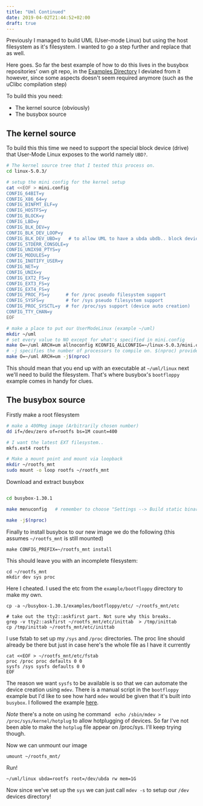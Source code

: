```yaml
---
title: "Uml Continued"
date: 2019-04-02T21:44:52+02:00
draft: true
---
```



Previously I managed to build UML (User-mode Linux) but using the host filesystem as it's filesystem. I wanted to go a step further and replace that as well.

Here goes. So far the best example of how to do this lives in the busybox repositories' own git repo, in the [Examples Directory](https://git.busybox.net/busybox/tree/examples/bootfloppy?id=2f28b2bdbbe229b760e7c2a271d73a19f929ca76) I deviated from it however, since some aspects doesn't seem required anymore (such as the uClibc compilation step)

To build this you need:

- The kernel source (obviously)
- The busybox source

## The kernel source

To build this this time we need to support the special block device (drive) that User-Mode Linux exposes to the world namely `UBD?`. 

```bash
# The kernel source tree that I tested this process on.
cd linux-5.0.3/         

# setup the mini config for the kernel setup
cat <<EOF > mini.config
CONFIG_64BIT=y
CONFIG_X86_64=y
CONFIG_BINFMT_ELF=y
CONFIG_HOSTFS=y
CONFIG_BLOCK=y
CONFIG_LBD=y
CONFIG_BLK_DEV=y
CONFIG_BLK_DEV_LOOP=y
CONFIG_BLK_DEV_UBD=y   # to allow UML to have a ubda ubdb.. block device. This will reference our image.
CONFIG_STDERR_CONSOLE=y
CONFIG_UNIX98_PTYS=y
CONFIG_MODULES=y
CONFIG_INOTIFY_USER=y
CONFIG_NET=y
CONFIG_UNIX=y
CONFIG_EXT2_FS=y
CONFIG_EXT3_FS=y
CONFIG_EXT4_FS=y
CONFIG_PROC_FS=y      # for /proc pseudo filesystem support
CONFIG_SYSFS=y        # for /sys pseudo filesystem support
CONFIG_PROC_SYSCTL=y  # for /proc/sys support (device auto creation)
CONFIG_TTY_CHAN=y
EOF

# make a place to put our UserModeLinux (example ~/uml)
mkdir ~/uml
# set every value to NO except for what's specified in mini.config
make O=~/uml ARCH=um allnoconfig KCONFIG_ALLCONFIG=~/linux-5.0.3/mini.config
# -j specifies the number of processors to compile on. $(nproc) provides the core count.
make O=~/uml ARCH=um -j$(nproc)       
```

This should mean that you end up with an executable at `~/uml/linux` next we'll need to build the filesystem. That's where busybox's `bootfloppy` example comes in handy for clues.

## The busybox source

Firstly make a root filesystem

```bash
# make a 400Meg image (Arbitrarily chosen number)
dd if=/dev/zero of=rootfs bs=1M count=400

# I want the latest EXT filesystem..
mkfs.ext4 rootfs

# Make a mount point and mount via loopback
mkdir ~/rootfs_mnt 
sudo mount -o loop rootfs ~/rootfs_mnt
```

Download and extract busybox

```bash

cd busybox-1.30.1

make menuconfig   # remember to choose "Settings --> Build static binary"

make -j$(nproc)


```
Finally to install busybox to our new image we do the following (this assumes `~/rootfs_mnt` is still mounted)

```
make CONFIG_PREFIX=~/rootfs_mnt install

```

This should leave you with an incomplete filesystem:

```
cd ~/rootfs_mnt
mkdir dev sys proc
```
Here I cheated. I used the etc from the `example/bootfloppy` directory to make my own.

```
cp -a ~/busybox-1.30.1/examples/bootfloppy/etc/ ~/rootfs_mnt/etc

# take out the tty2::askfirst part. Not sure why this breaks.
grep -v tty2::askfirst ~/rootfs_mnt/etc/inittab  > /tmp/inittab
cp /tmp/inittab ~/rootfs_mnt/etc/inittab
```

I use fstab to set up my `/sys` and `/proc` directories. The proc line should already be there but just in case here's the whole file as I have it currently

```
cat <<EOF > ~/rootfs_mnt/etc/fstab
proc /proc proc defaults 0 0
sysfs /sys sysfs defaults 0 0
EOF
```
The reason we want `sysfs` to be available is so that we can automate the device creation using `mdev`. There is a manual script in the `bootfloppy` example but I'd like to see how hard `mdev` would be given that it's built into `busybox`. I followed the example [here](https://git.busybox.net/busybox/plain/docs/mdev.txt).

*Note* there's a note on using he command ` echo /sbin/mdev > /proc/sys/kernel/hotplug` to allow hotplugging of devices. So far I've not been able to make the `hotplug` file appear on /proc/sys. I'll keep trying though.

Now we can unmount our image

```
umount ~/rootfs_mnt/
```

Run!
```
~/uml/linux ubda=rootfs root=/dev/ubda rw mem=1G
```

Now since we've set up the `sys` we can just call `mdev -s` to setup our `/dev` devices directory!


